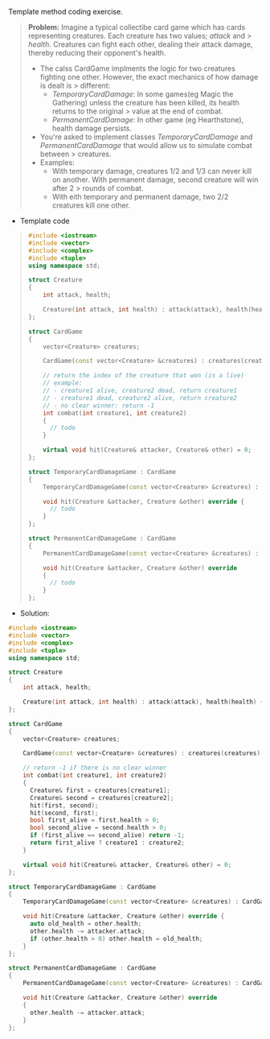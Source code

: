 Template method coding exercise.
> **Problem:** Imagine a typical collectibe card game which has cards representing creatures. Each creature has two values; *attack* and > *health*. Creatures can fight each other, dealing their attack damage, thereby reducing their opponent's health.
> - The calss CardGame implments the logic for two creatures fighting one other. However, the exact mechanics of how damage is dealt is > different:
> 	- *TemporaryCardDamage*: In some games(eg Magic the Gathering) unless the creature has been killed, its health returns to the original > value at the end of combat.
> 	- *PermanentCardDamage*: In other game (eg Hearthstone), health damage persists.
> - You're asked to implement classes *TemporaryCardDamage* and *PermanentCardDamage* that would allow us to simulate combat between > creatures.
> - Examples:
> 	- With temporary damage, creatures 1/2 and 1/3 can never kill on another. With permanent damage, second creature will win after 2 > rounds of combat.
> 	- With eith temporary and permanent damage, two 2/2 creatures kill one other.

- Template code
> ```C++
> #include <iostream>
> #include <vector>
> #include <complex>
> #include <tuple>
> using namespace std;
> 
> struct Creature
> {
>     int attack, health;
> 
>     Creature(int attack, int health) : attack(attack), health(health) {}
> };
> 
> struct CardGame
> {
>     vector<Creature> creatures;
> 
>     CardGame(const vector<Creature> &creatures) : creatures(creatures) {}
> 
>     // return the index of the creature that won (is a live)
>     // example:
>     // - creature1 alive, creature2 dead, return creature1
>     // - creature1 dead, creature2 alive, return creature2
>     // - no clear winner: return -1
>     int combat(int creature1, int creature2)
>     {
>       // todo
>     }
> 
>     virtual void hit(Creature& attacker, Creature& other) = 0;
> };
> 
> struct TemporaryCardDamageGame : CardGame
> {
>     TemporaryCardDamageGame(const vector<Creature> &creatures) : CardGame(creatures) {}
> 
>     void hit(Creature &attacker, Creature &other) override {
>       // todo
>     }
> };
> 
> struct PermanentCardDamageGame : CardGame
> {
>     PermanentCardDamageGame(const vector<Creature> &creatures) : CardGame(creatures) {}
> 
>     void hit(Creature &attacker, Creature &other) override
>     {
>       // todo
>     }
> };
> ```


- Solution:
```C++
#include <iostream>
#include <vector>
#include <complex>
#include <tuple>
using namespace std;

struct Creature
{
    int attack, health;

    Creature(int attack, int health) : attack(attack), health(health) {}
};

struct CardGame
{
    vector<Creature> creatures;

    CardGame(const vector<Creature> &creatures) : creatures(creatures) {}

    // return -1 if there is no clear winner
    int combat(int creature1, int creature2)
    {
      Creature& first = creatures[creature1];
      Creature& second = creatures[creature2];
      hit(first, second);
      hit(second, first);
      bool first_alive = first.health > 0;
      bool second_alive = second.health > 0;
      if (first_alive == second_alive) return -1;
      return first_alive ? creature1 : creature2;
    }

    virtual void hit(Creature& attacker, Creature& other) = 0;
};

struct TemporaryCardDamageGame : CardGame
{
    TemporaryCardDamageGame(const vector<Creature> &creatures) : CardGame(creatures) {}

    void hit(Creature &attacker, Creature &other) override {
      auto old_health = other.health;
      other.health -= attacker.attack;
      if (other.health > 0) other.health = old_health;
    }
};

struct PermanentCardDamageGame : CardGame
{
    PermanentCardDamageGame(const vector<Creature> &creatures) : CardGame(creatures) {}

    void hit(Creature &attacker, Creature &other) override
    {
      other.health -= attacker.attack;
    }
};
```